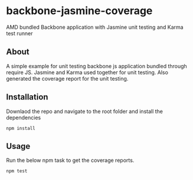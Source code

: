# backbone-jasmine-coverage
AMD bundled Backbone application with Jasmine unit testing and Karma test runner

## About
A simple example for unit testing backbone js application bundled through require JS. Jasmine and Karma used together for unit testing. Also generated the coverage report for the unit testing.

## Installation

Downlaod the repo and navigate to the root folder and install the dependencies

```
npm install

```

## Usage

Run the below npm task to get the coverage reports. 

```
npm test

```
